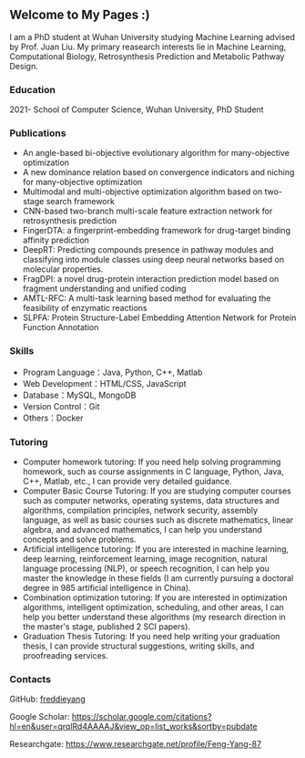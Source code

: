 ## Welcome to My Pages :)

I am a PhD student at Wuhan University studying Machine Learning advised by Prof. Juan Liu. My primary reasearch interests lie in Machine Learning, Computational Biology, Retrosynthesis Prediction and Metabolic Pathway Design. 

### Education

2021- School of Computer Science, Wuhan University, PhD Student

### Publications
- An angle-based bi-objective evolutionary algorithm for many-objective optimization
- A new dominance relation based on convergence indicators and niching for many-objective optimization
- Multimodal and multi-objective optimization algorithm based on two-stage search framework
- CNN-based two-branch multi-scale feature extraction network for retrosynthesis prediction
- FingerDTA: a fingerprint-embedding framework for drug-target binding affinity prediction
- DeepRT: Predicting compounds presence in pathway modules and classifying into module classes using deep neural networks based on molecular properties.
- FragDPI: a novel drug-protein interaction prediction model based on fragment understanding and unified coding
- AMTL-RFC: A multi-task learning based method for evaluating the feasibility of enzymatic reactions
- SLPFA: Protein Structure-Label Embedding Attention Network for Protein Function Annotation

### Skills
- Program Language：Java, Python, C++, Matlab
- Web Development：HTML/CSS, JavaScript
- Database：MySQL, MongoDB
- Version Control：Git
- Others：Docker

### Tutoring
- Computer homework tutoring: If you need help solving programming homework, such as course assignments in C language, Python, Java, C++, Matlab, etc., I can provide very detailed guidance.
- Computer Basic Course Tutoring: If you are studying computer courses such as computer networks, operating systems, data structures and algorithms, compilation principles, network security, assembly language, as well as basic courses such as discrete mathematics, linear algebra, and advanced mathematics, I can help you understand concepts and solve problems.
- Artificial intelligence tutoring: If you are interested in machine learning, deep learning, reinforcement learning, image recognition, natural language processing (NLP), or speech recognition, I can help you master the knowledge in these fields (I am currently pursuing a doctoral degree in 985 artificial intelligence in China).
- Combination optimization tutoring: If you are interested in optimization algorithms, intelligent optimization, scheduling, and other areas, I can help you better understand these algorithms (my research direction in the master's stage, published 2 SCI papers).
- Graduation Thesis Tutoring: If you need help writing your graduation thesis, I can provide structural suggestions, writing skills, and proofreading services.
 

### Contacts
GitHub: [freddieyang](https://github.com/freddieyang)

Google Scholar: https://scholar.google.com/citations?hl=en&user=qrqlRd4AAAAJ&view_op=list_works&sortby=pubdate

Researchgate: https://www.researchgate.net/profile/Feng-Yang-87
